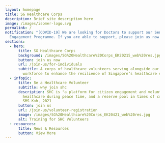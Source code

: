 ```yaml
---
layout: homepage
title: SG Healthcare Corps
description: Brief site description here
image: /images/isomer-logo.svg
permalink: /
notification: "[COVID-19] We are looking for Doctors to support our Seniors
  Engagement Programme. If you are able to support, please join us now!"
sections:
  - hero:
      title: SG Healthcare Corps
      background: /images/SG%20Healthcare%20Corps_EK20215_web%20res.jpg
      button: join us now
      url: /join-us/for-individuals
      subtitle: A corps of healthcare volunteers serving alongside our healthcare
        workforce to enhance the resilience of Singapore’s healthcare system.
  - infopic:
      title: Be a Healthcare Volunteer
      subtitle: why join shc
      description: SHC is "a platform for citizen engagement and volunteerism in
        healthcare during peace time, and a reserve pool in times of crisis" -
        SMS Koh, 2021
      button: join us
      url: /join-us/volunteer-registration
      image: /images/SG%20Healthcare%20Corps_EK20421_web%20res.jpg
      alt: Training for SHC Volunteers
  - resources:
      title: News & Resources
      button: View More
---
```

